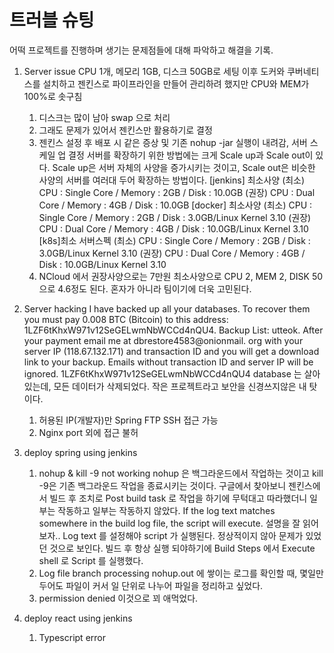 # 트러블 슈팅
어떡 프로젝트를 진행하며 생기는 문제점들에 대해 파악하고 해결을 기록.

1. Server issue
    CPU 1개, 메모리 1GB, 디스크 50GB로 세팅
    이후 도커와 쿠버네티스를 설치하고 젠킨스로 파이프라인을 만들어 관리하려 했지만 CPU와 MEM가 100%로 솟구침
    1) 디스크는 많이 남아 swap 으로 처리
    2) 그래도 문제가 있어서 젠킨스만 활용하기로 결정
    3) 젠킨스 설정 후 배포 시 같은 증상 및 기존 nohup -jar 실행이 내려감, 서버 스케일 업 결정
    서버를 확장하기 위한 방법에는 크게 Scale up과 Scale out이 있다.
    Scale up은 서버 자체의 사양을 증가시키는 것이고, Scale out은 비슷한 사양의 서버를 여러대 두어 확장하는 방법이다.
    [jenkins] 최소사양
    (최소) CPU : Single Core / Memory : 2GB / Disk : 10.0GB
    (권장) CPU : Dual Core / Memory : 4GB / Disk : 10.0GB
    [docker] 최소사양
    (최소) CPU : Single Core / Memory : 2GB / Disk : 3.0GB/Linux Kernel 3.10
    (권장) CPU : Dual Core / Memory : 4GB / Disk : 10.0GB/Linux Kernel 3.10
    [k8s]최소 서버스펙
    (최소) CPU : Single Core / Memory : 2GB / Disk : 3.0GB/Linux Kernel 3.10
    (권장) CPU : Dual Core / Memory : 4GB / Disk : 10.0GB/Linux Kernel 3.10
    4) NCloud 에서 권장사양으로는 7만원 최소사양으로 CPU 2, MEM 2, DISK 50으로 4.6정도 된다.
    혼자가 아니라 팀이기에 더욱 고민된다.
2. Server hacking
    I have backed up all your databases.
    To recover them you must pay 0.008 BTC (Bitcoin) to this address: 1LZF6tKhxW971v12SeGELwmNbWCCd4nQU4.
    Backup List: utteok. After your payment email me at dbrestore4583@onionmail.
    org with your server IP (118.67.132.171) and transaction ID and you will get a download link to your backup.
    Emails without transaction ID and server IP will be ignored.
    1LZF6tKhxW971v12SeGELwmNbWCCd4nQU4
    database 는 살아 있는데, 모든 데이터가 삭제되었다.
    작은 프로젝트라고 보안을 신경쓰지않은 내 탓이다.
    1) 허용된 IP(개발자)만 Spring FTP SSH 접근 가능
    2) Nginx port 외에 접근 불허
3. deploy spring using jenkins
    1) nohup & kill -9 not working
        nohup 은 백그라운드에서 작업하는 것이고 kill -9은 기존 백그라운드 작업을 종료시키는 것이다.
        구글에서 찾아보니 젠킨스에서 빌드 후 조치로 Post build task 로 작업을 하기에 무턱대고 따라했더니 일부는 작동하고 일부는 작동하지 않았다.
        If the log text matches somewhere in the build log file, the script will execute.
        설명을 잘 읽어보자.. Log text 를 설정해야 script 가 실행된다. 정상적이지 않아 문제가 있었던 것으로 보인다.
        빌드 후 항상 실행 되야하기에 Build Steps 에서 Execute shell 로 Script 를 실행했다.
    2) Log file branch processing
        nohup.out 에 쌓이는 로그를 확인할 때, 몇일만 두어도 파일이 커서 일 단위로 나누어 파일을 정리하고 싶었다.
    3) permission denied
        이것으로 꾀 애먹었다.

4. deploy react using jenkins
    1) Typescript error



